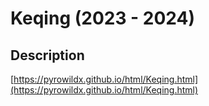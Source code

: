 # Keqing (2023 - 2024)

## Description

[https://pyrowildx.github.io/html/Keqing.html](https://pyrowildx.github.io/html/Keqing.html)
